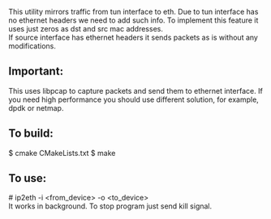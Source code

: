 This utility mirrors traffic from tun interface to eth. Due to tun interface has no ethernet headers we need to add such info. To implement this feature it uses just zeros as dst and src mac addresses.  
If source interface has ethernet headers it sends packets as is without any modifications.  
## Important:
This uses libpcap to capture packets and send them to ethernet interface. If you need high performance you should use different solution, for example, dpdk or netmap.

## To build:
$ cmake CMakeLists.txt
$ make
## To use:
\# ip2eth -i <from_device> -o <to_device>  
It works in background. To stop program just send kill signal.

